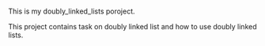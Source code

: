 ####

This is my  doubly_linked_lists poroject.

This project contains task on doubly linked list  and how to use doubly linked lists.

